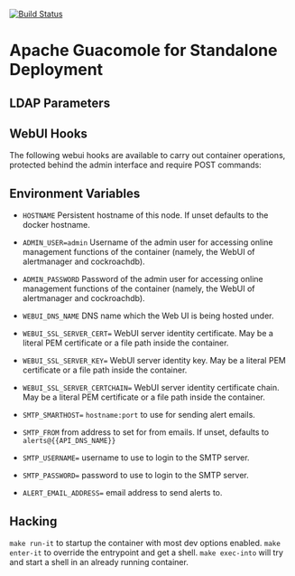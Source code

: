 [![Build Status](https://travis-ci.org/wrouesnel/docker.guacomole.svg?branch=master)](https://travis-ci.org/wrouesnel/docker.guacomole)

# Apache Guacomole for Standalone Deployment

## LDAP Parameters

## WebUI Hooks

The following webui hooks are available to carry out container operations,
protected behind the admin interface and require POST commands:

## Environment Variables

* `HOSTNAME`
  Persistent hostname of this node. If unset defaults to the docker hostname.

* `ADMIN_USER=admin`
  Username of the admin user for accessing online management functions of the
  container (namely, the WebUI of alertmanager and cockroachdb).

* `ADMIN_PASSWORD`
  Password of the admin user for accessing online management functions of the
  container (namely, the WebUI of alertmanager and cockroachdb).

* `WEBUI_DNS_NAME`
  DNS name which the Web UI is being hosted under.

* `WEBUI_SSL_SERVER_CERT=`
  WebUI server identity certificate. May be a literal PEM certificate or a file path
  inside the container.
* `WEBUI_SSL_SERVER_KEY=`
  WebUI server identity key. May be a literal PEM certificate or a file path
  inside the container.
* `WEBUI_SSL_SERVER_CERTCHAIN=`
  WebUI server identity certificate chain. May be a literal PEM certificate or a file path
  inside the container.

* `SMTP_SMARTHOST=`
  `hostname:port` to use for sending alert emails.
* `SMTP_FROM`
  from address to set for from emails. If unset, defaults to `alerts@{{API_DNS_NAME}}`
* `SMTP_USERNAME=`
  username to use to login to the SMTP server.
* `SMTP_PASSWORD=`
  password to use to login to the SMTP server.
  
* `ALERT_EMAIL_ADDRESS=`
  email address to send alerts to.


## Hacking

`make run-it` to startup the container with most dev options enabled.
`make enter-it` to override the entrypoint and get a shell.
`make exec-into` will try and start a shell in an already running container.
